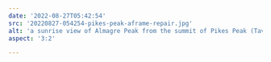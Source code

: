 ```yaml
---
date: '2022-08-27T05:42:54'
src: '20220827-054254-pikes-peak-aframe-repair.jpg'
alt: 'a sunrise view of Almagre Peak from the summit of Pikes Peak (Tava)'
aspect: '3:2'

---
```

